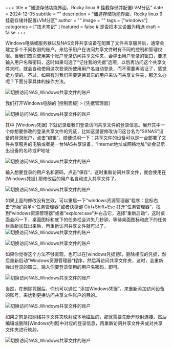 +++
title = "储迹存储功能界面，Rocky linux 9 挂载存储并配置LVM分区"
date = 2024-12-05
subtitle = ""
description = "储迹存储功能界面，Rocky linux 9 挂载存储并配置LVM分区"
author = ""
image = ""
tags =  ["windows"]
categories = ["技术笔记" ]
featured = false # 是否把本文设置为精选
draft = false
+++

Windows电脑或服务器以及NAS文件共享设备在配置了文件共享服务后，通常会建立多个不同权限的账户，来给予用户在访问共享文件时有不同的控制和管理权限。当我们首次使用某个账户登录访问共享文件夹，会弹出用户登录的窗口，要求输入用户名和密码，这时如果勾选了“记住我的凭据”选项，以后再访问这个共享文件夹时，就会自动使用这次登录所使用用户名自动登录，而不需要再验证了，感觉挺方便的。不过，如果有时我们需要更换其它的用户来访问共享文件夹，那怎么办呢？下面分享具体的操作方法。

![切换访问NAS_Windows共享文件的账户](https://freezz.cc/img/7efc242ee47d0b8ea704983cd3a34014.png)

我们打开Windows电脑的 \[控制面板\] > \[凭据管理器\]

![切换访问NAS_Windows共享文件的账户](https://freezz.cc/img/92e09d3ccc163cc0c4d30fcefa8632e2.png)

其中 \[Windows凭据\] 下就记录着我们登录访问共享文件的登录信息。展开其中一个你想要修改的登录共享文件的凭证，比如这里要修改访问这台名为“SXNAS”设备的登录账户，点击”编辑“。顺便说明一下：共享文件的设备可以是一台部署了文件共享服务的电脑或者是一台NAS共享设备，“Internet地址或网络地址”处会显示出设备的名称或IP地址

![切换访问NAS_Windows共享文件的账户](https://freezz.cc/img/548528b4878e9c3f62cee11d5d055fbb.png)

输入想要登录的用户名和密码，点击”保存“，这时重新访问共享文件，就会使用在 \[Windows凭据\] 那修改后的用户名自动进入共享文件了。

![切换访问NAS_Windows共享文件的账户](https://freezz.cc/img/2d274377fd69291cb0e4a76cb2020e3c.png)

如果上面的修改没有生效，可以重启一下“windows资源管理器”程序：鼠标右击”开始“菜单>“任务管理器"或者快捷键 Ctrl+Shift+Esc 打开“任务管理器”，找到“windows资源管理器”或者"explorer.exe"并右击它，选择”重新启动“，这时桌面会闪一下，桌面图标和底下的任务栏会消失几秒钟，等待桌面图标和底下的任务栏重新加载出来后，再重新访问共享文件就可以了。  
![切换访问NAS_Windows共享文件的账户](https://freezz.cc/img/c61d1c39e15ff06a50d4b0d10f3edd2c.png)

![切换访问NAS_Windows共享文件的账户](https://freezz.cc/img/16fa38dd77b000ae2d1c57e0e68fec78.png)

如果你觉得这个方法不够直观，也可以在\[windows凭据\]那，删除相应的凭据，然后重新启动”Windows资源管理器“程序，然后再访问共享文件夹，这时，会重新弹出登录的窗口，输入你要登录使用的用户名密码，即可。

![切换访问NAS_Windows共享文件的账户](https://freezz.cc/img/2b516baeae35144761259b67b977dc9f.png)

当然，在删除凭据后，你也可以通过 “添加Windows凭据”，来重新添加访问设备的账号，来达到更换访问共享文件账户的目的。

![切换访问NAS_Windows共享文件的账户](https://freezz.cc/img/785a2798defa0c82e908bb634fd73389.png)

如果之前是把网络共享文件夹映射成本地磁盘的，那就需要先断开映射连接，然后编辑或删除\[Windows凭据\]中对应的登录信息，再重新访问共享文件夹或对共享文件夹进行映射。

![切换访问NAS_Windows共享文件的账户](https://freezz.cc/img/63acf670bbf00e95f114b3397c9eb99b.png)
